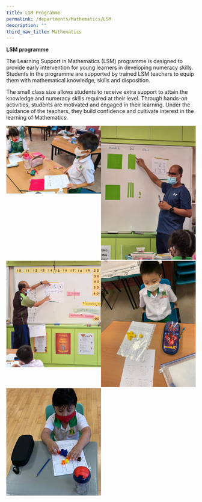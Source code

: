 ```yaml
---
title: LSM Programme
permalink: /departments/Mathematics/LSM
description: ""
third_nav_title: Mathematics
---
```

**LSM programme**

The Learning Support in Mathematics (LSM) programme is designed to provide early intervention for young learners in developing numeracy skills. Students in the programme are supported by trained LSM teachers to equip them with mathematical knowledge, skills and disposition.

The small class size allows students to receive extra support to attain the knowledge and numeracy skills required at their level. Through hands-on activities, students are motivated and engaged in their learning. Under the guidance of the teachers, they build confidence and cultivate interest in the learning of Mathematics.

<img src="/images/LSM%20Photo%201.jpeg" 
     style="width:50%;float:left"><img src="/images/LSM%20Photo%202.jpeg" 
     style="width:50%"><img src="/images/LSM%20Photo%203.jpeg" 
     style="width:50%;float:left"><img src="/images/LSM%20Photo%204.jpeg" 
     style="width:50%"><img src="/images/LSM%20Photo%205.jpeg" 
     style="width:50%">